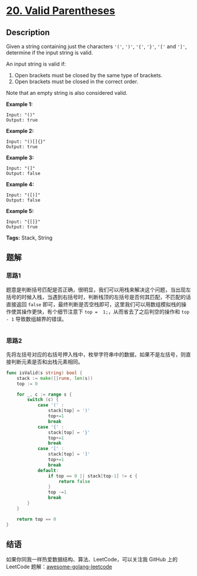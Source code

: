 # [20. Valid Parentheses][title]

## Description

Given a string containing just the characters `'('`, `')'`, `'{'`, `'}'`, `'['` and `']'`, determine if the input string is valid.

An input string is valid if:

1. Open brackets must be closed by the same type of brackets.
2. Open brackets must be closed in the correct order.

Note that an empty string is also considered valid.

**Example 1:**

```
Input: "()"
Output: true
```

**Example 2:**

```
Input: "()[]{}"
Output: true
```

**Example 3:**

```
Input: "(]"
Output: false
```

**Example 4:**

```
Input: "([)]"
Output: false
```

**Example 5:**

```
Input: "{[]}"
Output: true
```

**Tags:** Stack, String

## 题解
### 思路1
题意是判断括号匹配是否正确，很明显，我们可以用栈来解决这个问题，当出现左括号的时候入栈，当遇到右括号时，判断栈顶的左括号是否何其匹配，不匹配的话直接返回 `false` 即可，最终判断是否空栈即可，这里我们可以用数组模拟栈的操作使其操作更快，有个细节注意下 `top =  1;`，从而省去了之后判空的操作和 `top - 1` 导致数组越界的错误。
```go

```
### 思路2
先将左括号对应的右括号押入栈中，枚举字符串中的数据，如果不是左括号，则直接判断元素是否和出栈元素相同。
```go
func isValid(s string) bool {
    stack := make([]rune, len(s))
    top := 0

    for _, c := range s {
        switch (c) {
            case '(' :
                stack[top] = ')'
                top+=1
                break
            case '{' :
                stack[top] = '}'
                top+=1
                break
            case '[' :
                stack[top] = ']'
                top+=1
                break
            default:
                if top == 0 || stack[top-1] != c {
                    return false
                }
                top -=1
                break
        }
    }

    return top == 0
}
```

## 结语

如果你同我一样热爱数据结构、算法、LeetCode，可以关注我 GitHub 上的 LeetCode 题解：[awesome-golang-leetcode][me]

[title]: https://leetcode.com/problems/valid-parentheses/description/
[me]: https://github.com/kylesliu/awesome-golang-algorithm
